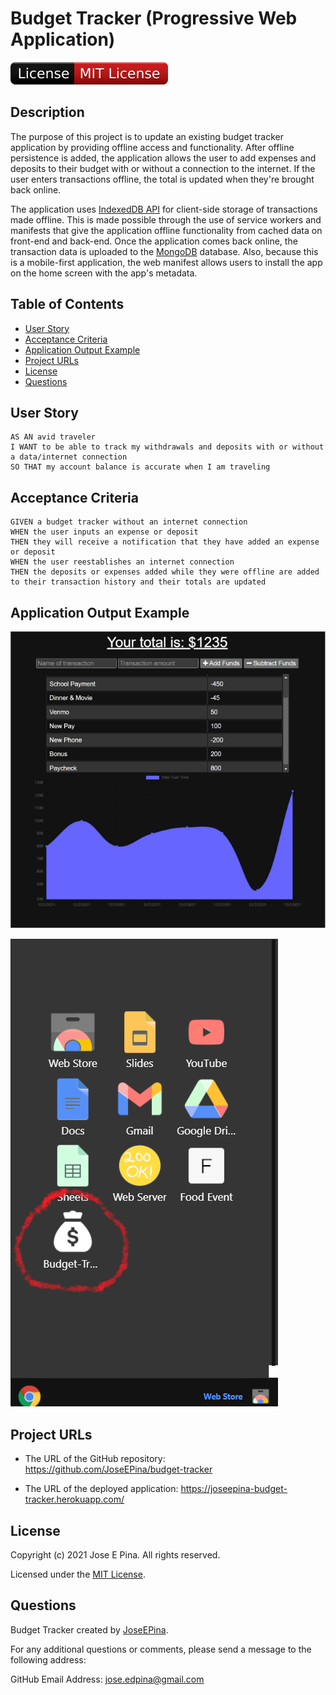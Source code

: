 # Budget Tracker (Progressive Web Application)

![License Badge](./public/images/badge.svg)

## Description

The purpose of this project is to update an existing budget tracker application by providing offline access and functionality. After offline persistence is added, the application allows the user to add expenses and deposits to their budget with or without a connection to the internet. If the user enters transactions offline, the total is updated when they're brought back online.

The application uses [IndexedDB API](https://developer.mozilla.org/en-US/docs/Web/API/IndexedDB_API) for client-side storage of transactions made offline. This is made possible through the use of service workers and manifests that give the application offline functionality from cached data on front-end and back-end. Once the application comes back online, the transaction data is uploaded to the [MongoDB](https://cloud.mongodb.com/) database. Also, because this is a mobile-first application, the web manifest allows users to install the app on the home screen with the app's metadata.

## Table of Contents

-  [User Story](#user-story)
-  [Acceptance Criteria](#acceptance-criteria)
-  [Application Output Example](#application-output-example)
-  [Project URLs](#project-urls)
-  [License](#license)
-  [Questions](#questions)

## User Story

```
AS AN avid traveler
I WANT to be able to track my withdrawals and deposits with or without a data/internet connection
SO THAT my account balance is accurate when I am traveling
```

## Acceptance Criteria

```
GIVEN a budget tracker without an internet connection
WHEN the user inputs an expense or deposit
THEN they will receive a notification that they have added an expense or deposit
WHEN the user reestablishes an internet connection
THEN the deposits or expenses added while they were offline are added to their transaction history and their totals are updated
```

## Application Output Example

![Example-01](./public/images/demo_budget.png)

![Example-01](./public/images/mobile.png)

## Project URLs

-  The URL of the GitHub repository:
   https://github.com/JoseEPina/budget-tracker

-  The URL of the deployed application:
   https://joseepina-budget-tracker.herokuapp.com/

## License

Copyright (c) 2021 Jose E Pina. All rights reserved.

Licensed under the [MIT License](https://choosealicense.com/licenses/mit).

## Questions

Budget Tracker created by [JoseEPina](https://github.com/JoseEPina).

For any additional questions or comments, please send a message to the following address:

GitHub Email Address: <jose.edpina@gmail.com>
